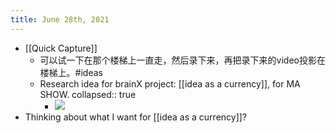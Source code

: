 ```yaml
---
title: June 28th, 2021
---
```


- [[Quick Capture]]
	- 可以试一下在那个楼梯上一直走，然后录下来，再把录下来的video投影在楼梯上。#ideas
	- Research idea for brainX project: [[idea as a currency]], for MA SHOW. 
	  collapsed:: true
		- ![](https://api.twilio.com/2010-04-01/Accounts/AC5d95c5a8c6ec02aa3760688ba65f7b66/Messages/MM4cb8d048ad74a0d8ca5e5ffb76b168b5/Media/ME156578d9c3770723126ba5130a3a4b0c)
- Thinking about what I want for [[idea as a currency]]?